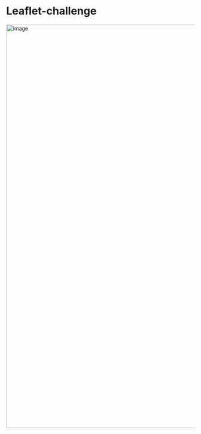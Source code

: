 # Leaflet-challenge
<img width="1077" alt="image" src="https://github.com/user-attachments/assets/532a0a9f-33c1-4ee2-9349-2da5f02ab755">

